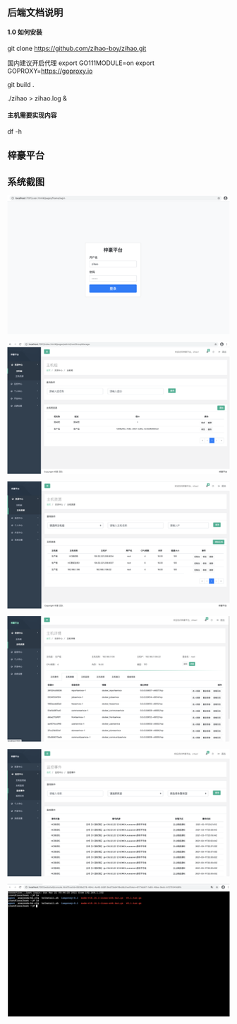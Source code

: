## 后端文档说明


#### 1.0 如何安装

git clone https://github.com/zihao-boy/zihao.git

国内建议开启代理
export GO111MODULE=on
export GOPROXY=https://goproxy.io

git build .

./zihao > zihao.log &


#### 主机需要实现内容

df -h


## 梓豪平台

## 系统截图

![image](doc/1.png)

![image](doc/2.png)

![image](doc/3.png)

![image](doc/4.png)

![image](doc/5.png)

![image](doc/6.png)
